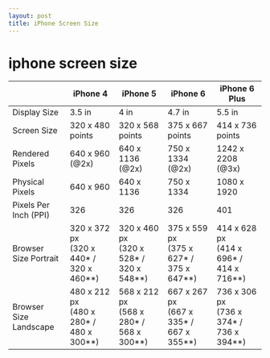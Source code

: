 ```yaml
---
layout: post
title: iPhone Screen Size
---
```


# iphone screen size

|                        | iPhone 4         | iPhone 5         | iPhone 6         | iPhone 6 Plus     |
| ---------------------- | ---------------- | ---------------- | ---------------- | ----------------- |
| Display Size           | 3.5 in           | 4 in             | 4.7 in           | 5.5 in            |
| Screen Size            | 320 x 480 points | 320 x 568 points | 375 x 667 points | 414 x 736 points  |
| Rendered Pixels        | 640 x 960 (@2x)  | 640 x 1136 (@2x) | 750 x 1334 (@2x) | 1242 x 2208 (@3x) |
| Physical Pixels        | 640 x 960        | 640 x 1136       | 750 x 1334       | 1080 x 1920       |
| Pixels Per Inch (PPI)  | 326              | 326              | 326              | 401               |
| Browser Size Portrait  | 320 x 372 px<br>(320 x 440* / 320 x 460**) | 320 x 460 px<br>(320 x 528* / 320 x 548**) | 375 x 559 px<br>(375 x 627* / 375 x 647**) | 414 x 628 px<br>(414 x 696* / 414 x 716**) |
| Browser Size Landscape | 480 x 212 px<br>(480 x 280* / 480 x 300**) | 568 x 212 px<br>(568 x 280* / 568 x 300**) | 667 x 267 px<br>(667 x 335* / 667 x 355**) | 736 x 306 px<br>(736 x 374* / 736 x 394**) |
